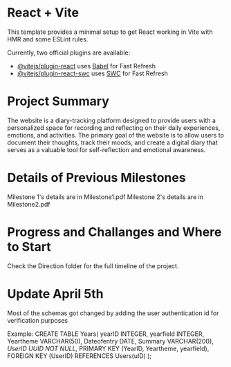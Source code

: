 # React + Vite

This template provides a minimal setup to get React working in Vite with HMR and some ESLint rules.

Currently, two official plugins are available:

- [@vitejs/plugin-react](https://github.com/vitejs/vite-plugin-react/blob/main/packages/plugin-react/README.md) uses [Babel](https://babeljs.io/) for Fast Refresh
- [@vitejs/plugin-react-swc](https://github.com/vitejs/vite-plugin-react-swc) uses [SWC](https://swc.rs/) for Fast Refresh

# Project Summary
The website is a diary-tracking platform designed to provide users with a personalized space for
recording and reflecting on their daily experiences, emotions, and activities. The primary goal of
the website is to allow users to document their thoughts, track their moods, and create a digital
diary that serves as a valuable tool for self-reflection and emotional awareness.

# Details of Previous Milestones
Milestone 1's details are in Milestone1.pdf
Milestone 2's details are in Milestone2.pdf

# Progress and Challanges and Where to Start
Check the Direction folder for the full timeline of the project.


# Update April 5th
Most of the schemas got changed by adding the user authentication id for verification purposes

Example:
CREATE TABLE Years(
	yearID INTEGER,
    yearfield INTEGER,
    Yeartheme VARCHAR(50),
    Dateofentry DATE,
    Summary VARCHAR(200),
    *UserID UUID NOT NULL,*
    PRIMARY KEY (YearID, Yeartheme, yearfield),
    FOREIGN KEY (UserID) REFERENCES Users(uID)
);

